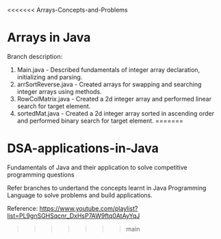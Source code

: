 <<<<<<< Arrays-Concepts-and-Problems
# Arrays in Java

Branch description:
1. Main.java - Described fundamentals of integer array declaration, initializing and parsing.
2. arrSortReverse.java - Created arrays for swapping and searching integer arrays using methods.
3. RowColMatrix.java - Created a 2d integer array and performed linear search for target element.
4. sortedMat.java - Created a 2d integer array sorted in ascending order and performed binary search for target element.
=======
# DSA-applications-in-Java

Fundamentals of Java and their application to solve competitive programming questions

Refer branches to undertand the concepts learnt in Java Programming Language to solve problems and build applications.

Reference: https://www.youtube.com/playlist?list=PL9gnSGHSqcnr_DxHsP7AW9ftq0AtAyYqJ


>>>>>>> main
